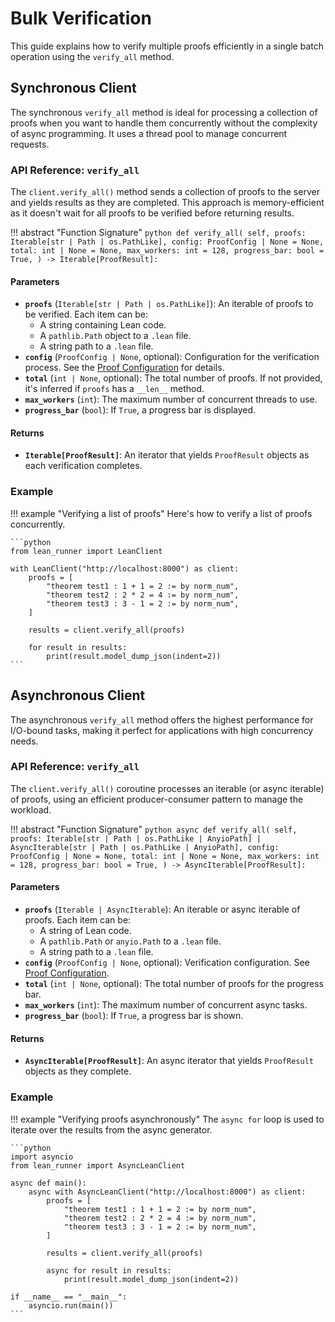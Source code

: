 # Bulk Verification

This guide explains how to verify multiple proofs efficiently in a single batch operation using the `verify_all` method.

## Synchronous Client

The synchronous `verify_all` method is ideal for processing a collection of proofs when you want to handle them concurrently without the complexity of async programming. It uses a thread pool to manage concurrent requests.

### API Reference: `verify_all`

The `client.verify_all()` method sends a collection of proofs to the server and yields results as they are completed. This approach is memory-efficient as it doesn't wait for all proofs to be verified before returning results.

!!! abstract "Function Signature"
    ```python
    def verify_all(
        self,
        proofs: Iterable[str | Path | os.PathLike],
        config: ProofConfig | None = None,
        total: int | None = None,
        max_workers: int = 128,
        progress_bar: bool = True,
    ) -> Iterable[ProofResult]:
    ```

#### Parameters

-   **`proofs`** (`Iterable[str | Path | os.PathLike]`): An iterable of proofs to be verified. Each item can be:
    -   A string containing Lean code.
    -   A `pathlib.Path` object to a `.lean` file.
    -   A string path to a `.lean` file.
-   **`config`** (`ProofConfig | None`, optional): Configuration for the verification process. See the [Proof Configuration](./config.md) for details.
-   **`total`** (`int | None`, optional): The total number of proofs. If not provided, it's inferred if `proofs` has a `__len__` method.
-   **`max_workers`** (`int`): The maximum number of concurrent threads to use.
-   **`progress_bar`** (`bool`): If `True`, a progress bar is displayed.

#### Returns

-   **`Iterable[ProofResult]`**: An iterator that yields `ProofResult` objects as each verification completes.

### Example

!!! example "Verifying a list of proofs"
    Here's how to verify a list of proofs concurrently.

    ```python
    from lean_runner import LeanClient

    with LeanClient("http://localhost:8000") as client:
        proofs = [
            "theorem test1 : 1 + 1 = 2 := by norm_num",
            "theorem test2 : 2 * 2 = 4 := by norm_num",
            "theorem test3 : 3 - 1 = 2 := by norm_num",
        ]

        results = client.verify_all(proofs)

        for result in results:
            print(result.model_dump_json(indent=2))
    ```

## Asynchronous Client

The asynchronous `verify_all` method offers the highest performance for I/O-bound tasks, making it perfect for applications with high concurrency needs.

### API Reference: `verify_all`

The `client.verify_all()` coroutine processes an iterable (or async iterable) of proofs, using an efficient producer-consumer pattern to manage the workload.

!!! abstract "Function Signature"
    ```python
    async def verify_all(
        self,
        proofs: Iterable[str | Path | os.PathLike | AnyioPath]
        | AsyncIterable[str | Path | os.PathLike | AnyioPath],
        config: ProofConfig | None = None,
        total: int | None = None,
        max_workers: int = 128,
        progress_bar: bool = True,
    ) -> AsyncIterable[ProofResult]:
    ```

#### Parameters

-   **`proofs`** (`Iterable | AsyncIterable`): An iterable or async iterable of proofs. Each item can be:
    -   A string of Lean code.
    -   A `pathlib.Path` or `anyio.Path` to a `.lean` file.
    -   A string path to a `.lean` file.
-   **`config`** (`ProofConfig | None`, optional): Verification configuration. See [Proof Configuration](./config.md).
-   **`total`** (`int | None`, optional): The total number of proofs for the progress bar.
-   **`max_workers`** (`int`): The maximum number of concurrent async tasks.
-   **`progress_bar`** (`bool`): If `True`, a progress bar is shown.

#### Returns

-   **`AsyncIterable[ProofResult]`**: An async iterator that yields `ProofResult` objects as they complete.

### Example

!!! example "Verifying proofs asynchronously"
    The `async for` loop is used to iterate over the results from the async generator.

    ```python
    import asyncio
    from lean_runner import AsyncLeanClient

    async def main():
        async with AsyncLeanClient("http://localhost:8000") as client:
            proofs = [
                "theorem test1 : 1 + 1 = 2 := by norm_num",
                "theorem test2 : 2 * 2 = 4 := by norm_num",
                "theorem test3 : 3 - 1 = 2 := by norm_num",
            ]

            results = client.verify_all(proofs)

            async for result in results:
                print(result.model_dump_json(indent=2))

    if __name__ == "__main__":
        asyncio.run(main())
    ```
